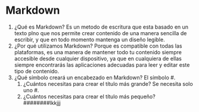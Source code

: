 # Markdown
1. ¿Qué es Markdown?
Es un metodo de escritura que esta basado en un texto plno que nos permite crear contenido de una manera sencilla de escribir, y que en todo momento mantenga un diseño legible.
2. ¿Por qué utilizamos Markdown?
Porque es compatible con todas las plataformas,  es una manera de mantener todo tu contenido siempre accesible desde cualquier dispositivo, ya que en cualquiera de ellas siempre encontrarás las aplicaciones adecuadas para leer y editar este tipo de contenido.
3. ¿Qué símbolo creará un encabezado en Markdown?
El símbolo #.
     1. ¿Cuántos necesitas para crear el título más grande?
        Se necesita solo uno #.
     2. ¿Cuántos necesitas para crear el título más pequeño?
########lkkjjj
 
